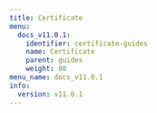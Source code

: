 ```yaml
---
title: Certificate
menu:
  docs_v11.0.1:
    identifier: certificate-guides
    name: Certificate
    parent: guides
    weight: 80
menu_name: docs_v11.0.1
info:
  version: v11.0.1
---
```


